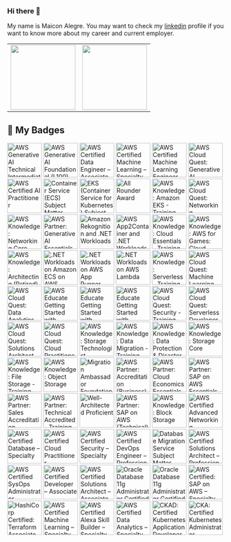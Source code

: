 ### Hi there 👋
My name is Maicon Alegre.
You may want to check my [linkedin](https://www.linkedin.com/in/maicon-alegre-010bb116/) profile if you want to know more about my career and current employer.

<table style="border: none;">
<tr>
<td style="border: none;"><a href="https://github.com/maiconrocha"><img height='150px' src="https://github-readme-stats.vercel.app/api/top-langs/?username=maiconrocha&hide=jupyter%20notebook,html&layout=compact&theme=tokyonight" /></a></td>
<td style="border: none;"><a href="https://github.com/maiconrocha"><img height='150px' src="https://github-readme-stats.vercel.app/api?username=maiconrocha&show_icons=true&theme=tokyonight" /></a></td>
</tr>
</table>

## 🏅 My Badges  

<!--START_SECTION:badges-->
<a href="https://www.credly.com/badges/0499f598-10a3-4059-9a7d-53df967e540b" title="AWS Generative AI Technical Intermediate (L200)"><img src="https://images.credly.com/size/80x80/images/a5e0f58e-77c2-452d-b81d-79981315f238/blob" alt="AWS Generative AI Technical Intermediate (L200)" width="80" height="80"></a>
<a href="https://www.credly.com/badges/e96d14f7-042e-42a2-b6bc-843e11978af1" title="AWS Generative AI Foundational (L100)"><img src="https://images.credly.com/size/80x80/images/8b33b26f-c8ef-47c5-9aa8-44930e6af44a/blob" alt="AWS Generative AI Foundational (L100)" width="80" height="80"></a>
<a href="https://www.credly.com/badges/1f931a4f-52f8-465c-aa21-131f5bdfcfff" title="AWS Certified Data Engineer – Associate"><img src="https://images.credly.com/size/80x80/images/e5c85d7f-4e50-431e-b5af-fa9d9b0596e7/image.png" alt="AWS Certified Data Engineer – Associate" width="80" height="80"></a>
<a href="https://www.credly.com/badges/9c7b6e1d-26f0-4f01-b114-6ac387db262d" title="AWS Certified Machine Learning – Specialty"><img src="https://images.credly.com/size/80x80/images/778bde6c-ad1c-4312-ac33-2fa40d50a147/image.png" alt="AWS Certified Machine Learning – Specialty" width="80" height="80"></a>
<a href="https://www.credly.com/badges/62990dd8-7679-49d2-acc7-5d6c2a0f7fa4" title="AWS Certified Machine Learning Engineer – Associate"><img src="https://images.credly.com/size/80x80/images/1a634b4e-3d6b-4a74-b118-c0dcb429e8d2/image.png" alt="AWS Certified Machine Learning Engineer – Associate" width="80" height="80"></a>
<a href="https://www.credly.com/badges/5a69507e-68b6-4042-8b3b-aa4372cb326d" title="AWS Cloud Quest: Generative AI Architect - Training Badge"><img src="https://images.credly.com/size/80x80/images/e3f85edd-57d4-4585-9311-7b99b3bc7a75/blob" alt="AWS Cloud Quest: Generative AI Architect - Training Badge" width="80" height="80"></a>
<a href="https://www.credly.com/badges/d77a76f2-9c74-4bcf-ba24-da5571cb5e16" title="AWS Certified AI Practitioner"><img src="https://images.credly.com/size/80x80/images/4d4693bb-530e-4bca-9327-de07f3aa2348/image.png" alt="AWS Certified AI Practitioner" width="80" height="80"></a>
<a href="https://www.credly.com/badges/4dd4f133-cb1d-42ca-8607-83cdf32516bc" title="Container Service (ECS) Subject Matter Expert"><img src="https://images.credly.com/size/80x80/images/3daedac3-90e8-41f5-ac0a-f6baa99b8b43/image.png" alt="Container Service (ECS) Subject Matter Expert" width="80" height="80"></a>
<a href="https://www.credly.com/badges/b562f1fe-933c-4b78-9531-db6c27fb0396" title="EKS (Container Service for Kubernetes) Subject Matter Expert"><img src="https://images.credly.com/size/80x80/images/dcac68b7-b407-4b42-ade8-4866337459e3/image.png" alt="EKS (Container Service for Kubernetes) Subject Matter Expert" width="80" height="80"></a>
<a href="https://www.credly.com/badges/6cc9a758-ea39-401a-8877-0553f9d47173" title="All Rounder Award"><img src="https://images.credly.com/size/80x80/images/68cb85d1-b3ac-48d7-a74e-eeed72982188/image.png" alt="All Rounder Award" width="80" height="80"></a>
<a href="https://www.credly.com/badges/8d411572-ce71-4c6b-adef-c7975bcefd05" title="AWS Knowledge: Amazon EKS - Training Badge"><img src="https://images.credly.com/size/80x80/images/f5efafe6-ebdc-485c-9ffa-3a05533e634b/blob" alt="AWS Knowledge: Amazon EKS - Training Badge" width="80" height="80"></a>
<a href="https://www.credly.com/badges/1c6b1484-1e22-4b59-bc4c-2de7f4b4f2cf" title="AWS Cloud Quest: Networking - Training Badge"><img src="https://images.credly.com/size/80x80/images/6bf3f80e-4cba-4b4c-bf45-85aec42233ff/blob" alt="AWS Cloud Quest: Networking - Training Badge" width="80" height="80"></a>
<a href="https://www.credly.com/badges/bae18a62-9075-4c8d-81a2-09f7e9e891c2" title="AWS Knowledge: Networking Core - Training Badge"><img src="https://images.credly.com/size/80x80/images/e1c202b1-bca1-469a-9149-127b4fe891d7/blob" alt="AWS Knowledge: Networking Core - Training Badge" width="80" height="80"></a>
<a href="https://www.credly.com/badges/f8e536d4-4694-4ff7-8dad-2a7c87afa204" title="AWS Partner: Generative AI Essentials - Training Badge"><img src="https://images.credly.com/size/80x80/images/4b547104-5ce9-43d5-8708-a7abb4b0c7ec/blob" alt="AWS Partner: Generative AI Essentials - Training Badge" width="80" height="80"></a>
<a href="https://www.credly.com/badges/8be11bf4-2a0c-4207-bcee-787c1dcd36fe" title="Amazon Rekognition and .NET Workloads"><img src="https://images.credly.com/size/80x80/images/97f12235-506f-4fbf-a9ff-23c8c5042d2e/image.png" alt="Amazon Rekognition and .NET Workloads" width="80" height="80"></a>
<a href="https://www.credly.com/badges/6d9efa15-9385-4b87-b356-b591b1fbe60c" title="AWS App2Container and .NET Workloads"><img src="https://images.credly.com/size/80x80/images/9569f9aa-1426-4c6d-964e-daa7e5bc55ce/image.png" alt="AWS App2Container and .NET Workloads" width="80" height="80"></a>
<a href="https://www.credly.com/badges/10f8196d-4ace-4568-9b32-e7f3cd9e6622" title="AWS Knowledge: Cloud Essentials - Training Badge"><img src="https://images.credly.com/size/80x80/images/7cf036b0-c609-4378-a7be-9969e1dea7ab/blob" alt="AWS Knowledge: Cloud Essentials - Training Badge" width="80" height="80"></a>
<a href="https://www.credly.com/badges/b899ddb0-429a-404e-b9f0-c8572b0be74c" title="AWS Knowledge: AWS for Games: Cloud Game Development - Training Badge"><img src="https://images.credly.com/size/80x80/images/7ad52d33-5620-411e-997a-546b22ed33b7/blob" alt="AWS Knowledge: AWS for Games: Cloud Game Development - Training Badge" width="80" height="80"></a>
<a href="https://www.credly.com/badges/863cf72a-85b4-4d77-82a1-d2eb7e6cb945" title="AWS Knowledge: Architecting (Retired)"><img src="https://images.credly.com/size/80x80/images/519a6dba-f145-4c1a-85a2-1d173d6898d9/image.png" alt="AWS Knowledge: Architecting (Retired)" width="80" height="80"></a>
<a href="https://www.credly.com/badges/4586c3e4-b966-422a-a2de-80649667590c" title=".NET Workloads on Amazon ECS on AWS Fargate"><img src="https://images.credly.com/size/80x80/images/7e5e1967-439e-48e5-a913-625c712b2dc5/image.png" alt=".NET Workloads on Amazon ECS on AWS Fargate" width="80" height="80"></a>
<a href="https://www.credly.com/badges/76229cf5-9503-4c08-8859-6b2f88ff91f9" title=".NET Workloads on AWS App Runner"><img src="https://images.credly.com/size/80x80/images/eea64560-121f-4437-af9c-91cf20968d35/image.png" alt=".NET Workloads on AWS App Runner" width="80" height="80"></a>
<a href="https://www.credly.com/badges/9289e8e3-cca2-4e16-aae3-74a877f1e10e" title=".NET Workloads on AWS Lambda"><img src="https://images.credly.com/size/80x80/images/221e7d7f-bceb-422e-8c31-436ecbcda614/image.png" alt=".NET Workloads on AWS Lambda" width="80" height="80"></a>
<a href="https://www.credly.com/badges/63fe9d45-e83c-4e6b-abc6-f56075c00aaa" title="AWS Knowledge: Serverless - Training Badge"><img src="https://images.credly.com/size/80x80/images/0c20a5b7-b4e9-4c2f-8b68-342e00a85e05/blob" alt="AWS Knowledge: Serverless - Training Badge" width="80" height="80"></a>
<a href="https://www.credly.com/badges/f80e471f-124d-4d6f-9517-69ee78c2b4fc" title="AWS Cloud Quest: Machine Learning - Training Badge"><img src="https://images.credly.com/size/80x80/images/0bbd6fa0-937a-4933-9581-d25dd860bb33/blob" alt="AWS Cloud Quest: Machine Learning - Training Badge" width="80" height="80"></a>
<a href="https://www.credly.com/badges/3029be2b-c8a3-4ff4-b374-cf10fbd66807" title="AWS Cloud Quest: Data Analytics - Training Badge"><img src="https://images.credly.com/size/80x80/images/530be67d-1ce0-46d4-8a36-3f277d5687bc/blob" alt="AWS Cloud Quest: Data Analytics - Training Badge" width="80" height="80"></a>
<a href="https://www.credly.com/badges/deec6021-aad6-4c6d-beb8-5061f804e8c7" title="AWS Educate Getting Started with Compute - Training Badge"><img src="https://images.credly.com/size/80x80/images/7b08cc0e-064b-407d-b70e-323509c3e474/blob" alt="AWS Educate Getting Started with Compute - Training Badge" width="80" height="80"></a>
<a href="https://www.credly.com/badges/1e6750ad-fd58-423f-a803-23b84d4969aa" title="AWS Educate Getting Started with Networking - Training Badge"><img src="https://images.credly.com/size/80x80/images/f5095707-7683-4886-940c-3e8e4a2085ca/blob" alt="AWS Educate Getting Started with Networking - Training Badge" width="80" height="80"></a>
<a href="https://www.credly.com/badges/e64aa979-e9ad-4c02-b612-ab1084016511" title="AWS Educate Getting Started with Storage - Training Badge"><img src="https://images.credly.com/size/80x80/images/3b1b42e6-dfc2-492b-90df-8058096cb93d/blob" alt="AWS Educate Getting Started with Storage - Training Badge" width="80" height="80"></a>
<a href="https://www.credly.com/badges/4befc58c-070f-40f7-b380-34d27758f85d" title="AWS Cloud Quest: Security - Training Badge"><img src="https://images.credly.com/size/80x80/images/ea344df5-1074-410e-b359-ded4ea3574a7/blob" alt="AWS Cloud Quest: Security - Training Badge" width="80" height="80"></a>
<a href="https://www.credly.com/badges/365f1c12-4836-4553-b937-49de64ecd2af" title="AWS Cloud Quest: Serverless Developer - Training Badge"><img src="https://images.credly.com/size/80x80/images/9246c572-2b5e-4b3a-9fae-e87b3c1bf681/blob" alt="AWS Cloud Quest: Serverless Developer - Training Badge" width="80" height="80"></a>
<a href="https://www.credly.com/badges/172cfdcd-e005-4c4c-941b-721780f369e0" title="AWS Cloud Quest: Solutions Architect - Training Badge"><img src="https://images.credly.com/size/80x80/images/320bfb8f-e722-41b9-a70a-c3fb07402981/blob" alt="AWS Cloud Quest: Solutions Architect - Training Badge" width="80" height="80"></a>
<a href="https://www.credly.com/badges/370f4b69-a45f-4a8d-bf5b-449f46dbe1bf" title="AWS Cloud Quest: Cloud Practitioner - Training Badge"><img src="https://images.credly.com/size/80x80/images/30816e43-2550-4e1c-be22-3f03c5573bb9/blob" alt="AWS Cloud Quest: Cloud Practitioner - Training Badge" width="80" height="80"></a>
<a href="https://www.credly.com/badges/f89e1746-0351-4271-8199-9ccffd37bcbc" title="AWS Knowledge: Storage Technologist"><img src="https://images.credly.com/size/80x80/images/526ad7ad-52f2-4922-9fa8-879fea71e286/image.png" alt="AWS Knowledge: Storage Technologist" width="80" height="80"></a>
<a href="https://www.credly.com/badges/86e6fc9c-ae37-447b-b4ee-b1f26de87b80" title="AWS Knowledge: Data Migration - Training Badge"><img src="https://images.credly.com/size/80x80/images/f9092eff-1951-4b43-901c-d43df9034b22/blob" alt="AWS Knowledge: Data Migration - Training Badge" width="80" height="80"></a>
<a href="https://www.credly.com/badges/d2226b9a-bce3-48f6-b6a6-1ed1ebda56b7" title="AWS Knowledge: Data Protection & Disaster Recovery - Training Badge"><img src="https://images.credly.com/size/80x80/images/94af532a-9586-4cc5-b313-6341d3e5fb89/blob" alt="AWS Knowledge: Data Protection & Disaster Recovery - Training Badge" width="80" height="80"></a>
<a href="https://www.credly.com/badges/f4ffae6f-ef79-4190-bd8a-ff7e5904c65f" title="AWS Knowledge: Storage Core"><img src="https://images.credly.com/size/80x80/images/4c6a3c3a-e1dd-46f7-bcaf-cc69b817042e/image.png" alt="AWS Knowledge: Storage Core" width="80" height="80"></a>
<a href="https://www.credly.com/badges/1a8d64dc-c1be-43ef-9e76-ea54b8c49b76" title="AWS Knowledge: File Storage - Training Badge"><img src="https://images.credly.com/size/80x80/images/635449f2-3a53-40b3-bf08-5af4fb95df61/blob" alt="AWS Knowledge: File Storage - Training Badge" width="80" height="80"></a>
<a href="https://www.credly.com/badges/5a2d3315-b651-4f16-bd26-6911f024bb9e" title="AWS Knowledge: Object Storage"><img src="https://images.credly.com/size/80x80/images/100511fc-a919-4c0c-b313-7f49b6d09ef6/image.png" alt="AWS Knowledge: Object Storage" width="80" height="80"></a>
<a href="https://www.credly.com/badges/bb62d189-634d-48a5-b92d-4b981c235dcf" title="Migration Ambassador Foundations (Business) 2022"><img src="https://images.credly.com/size/80x80/images/c2a04bd2-62d5-4b12-9188-5280fa77e5d6/image.png" alt="Migration Ambassador Foundations (Business) 2022" width="80" height="80"></a>
<a href="https://www.credly.com/badges/6b77767c-f12b-46e8-b49c-c67a7e8a236f" title="AWS Partner: Accreditation (Business)"><img src="https://images.credly.com/size/80x80/images/7b2c708c-a3e1-4c7f-985c-b6b62a5b1db8/image.png" alt="AWS Partner: Accreditation (Business)" width="80" height="80"></a>
<a href="https://www.credly.com/badges/0bbca640-d818-4455-867a-87414918b83a" title="AWS Partner: Cloud Economics Essentials - Training Badge"><img src="https://images.credly.com/size/80x80/images/5749832b-21b7-47f9-9ad4-b2fef13d0454/blob" alt="AWS Partner: Cloud Economics Essentials - Training Badge" width="80" height="80"></a>
<a href="https://www.credly.com/badges/adf5a8eb-84b2-4620-a6a7-b04c467ad68b" title="AWS Partner: SAP on AWS Essentials"><img src="https://images.credly.com/size/80x80/images/c68e93ef-101c-4081-99c8-b201f0ba7ac6/blob" alt="AWS Partner: SAP on AWS Essentials" width="80" height="80"></a>
<a href="https://www.credly.com/badges/3eafa4fc-0492-4b73-8970-c74d3841509c" title="AWS Partner: Sales Accreditation - Training Badge"><img src="https://images.credly.com/size/80x80/images/46ea4542-72a8-46a1-8d68-b72c4ca50820/blob" alt="AWS Partner: Sales Accreditation - Training Badge" width="80" height="80"></a>
<a href="https://www.credly.com/badges/3047d747-0755-43fa-8441-bbfca8cafe71" title="AWS Partner: Technical Accredited - Training Badge"><img src="https://images.credly.com/size/80x80/images/8f006312-3154-45bf-a845-4a043641e83c/blob" alt="AWS Partner: Technical Accredited - Training Badge" width="80" height="80"></a>
<a href="https://www.credly.com/badges/41426054-182f-4271-bb4e-006b06161b2f" title="Well-Architected Proficient"><img src="https://images.credly.com/size/80x80/images/b870667f-00a3-48d7-b988-9c02b441b883/image.png" alt="Well-Architected Proficient" width="80" height="80"></a>
<a href="https://www.credly.com/badges/d362d77d-6680-4311-9142-7912fba290fe" title="AWS Partner: SAP on AWS (Technical)"><img src="https://images.credly.com/size/80x80/images/6099a08b-d18c-4f36-ad4e-b519c58eb0f1/image.png" alt="AWS Partner: SAP on AWS (Technical)" width="80" height="80"></a>
<a href="https://www.credly.com/badges/fe616b65-7ed8-44e7-84fb-261322bdae13" title="AWS Knowledge: Block Storage"><img src="https://images.credly.com/size/80x80/images/bd6f25a2-b7ac-4b4c-ae4c-887864ba105e/image.png" alt="AWS Knowledge: Block Storage" width="80" height="80"></a>
<a href="https://www.credly.com/badges/e9656b54-6518-4ca9-ade0-380d3072a533" title="AWS Certified Advanced Networking – Specialty"><img src="https://images.credly.com/size/80x80/images/4d08274f-64c1-495e-986b-3143f51b1371/image.png" alt="AWS Certified Advanced Networking – Specialty" width="80" height="80"></a>
<a href="https://www.credly.com/badges/108d5687-94df-4b2d-91b9-28132763d708" title="AWS Certified Database – Specialty"><img src="https://images.credly.com/size/80x80/images/885d38e4-55c0-4c35-b4ed-694e2b26be6c/image.png" alt="AWS Certified Database – Specialty" width="80" height="80"></a>
<a href="https://www.credly.com/badges/db59b509-ff1d-41ba-8108-2d02f30c3e5c" title="AWS Certified Cloud Practitioner"><img src="https://images.credly.com/size/80x80/images/00634f82-b07f-4bbd-a6bb-53de397fc3a6/image.png" alt="AWS Certified Cloud Practitioner" width="80" height="80"></a>
<a href="https://www.credly.com/badges/de194c2c-7649-4b32-968d-f8e039b542c2" title="AWS Certified Security – Specialty"><img src="https://images.credly.com/size/80x80/images/53acdae5-d69f-4dda-b650-d02ed7a50dd7/image.png" alt="AWS Certified Security – Specialty" width="80" height="80"></a>
<a href="https://www.credly.com/badges/8fb4538e-d621-47a5-8d89-65d634639368" title="AWS Certified DevOps Engineer – Professional"><img src="https://images.credly.com/size/80x80/images/bd31ef42-d460-493e-8503-39592aaf0458/image.png" alt="AWS Certified DevOps Engineer – Professional" width="80" height="80"></a>
<a href="https://www.credly.com/badges/a4b6ee9c-6230-40a7-adfb-8e2e8c4165f2" title="Database Migration Service Subject Matter Expert"><img src="https://images.credly.com/size/80x80/images/f9d6b92d-2de6-42a4-8e1b-79dec0f3076d/image.png" alt="Database Migration Service Subject Matter Expert" width="80" height="80"></a>
<a href="https://www.credly.com/badges/c6160127-261b-47d5-8e87-2211045f8323" title="AWS Certified Solutions Architect – Professional"><img src="https://images.credly.com/size/80x80/images/2d84e428-9078-49b6-a804-13c15383d0de/image.png" alt="AWS Certified Solutions Architect – Professional" width="80" height="80"></a>
<a href="https://www.credly.com/badges/da2d45f5-d022-4f85-b2a0-fd3c37e1653b" title="AWS Certified SysOps Administrator – Associate"><img src="https://images.credly.com/size/80x80/images/f0d3fbb9-bfa7-4017-9989-7bde8eaf42b1/image.png" alt="AWS Certified SysOps Administrator – Associate" width="80" height="80"></a>
<a href="https://www.credly.com/badges/b0a46e64-fbfc-4850-9513-670221da52b0" title="AWS Certified Developer – Associate"><img src="https://images.credly.com/size/80x80/images/b9feab85-1a43-4f6c-99a5-631b88d5461b/image.png" alt="AWS Certified Developer – Associate" width="80" height="80"></a>
<a href="https://www.credly.com/badges/fbcd351b-a5ed-4a16-ad01-aac907d59564" title="AWS Certified Solutions Architect – Associate"><img src="https://images.credly.com/size/80x80/images/0e284c3f-5164-4b21-8660-0d84737941bc/image.png" alt="AWS Certified Solutions Architect – Associate" width="80" height="80"></a>
<a href="https://www.credly.com/badges/a3446a3d-ebda-4b7d-b79d-00e67d5ec66c" title="Oracle Database 11g Administrator Certified Professional"><img src="https://images.credly.com/size/80x80/images/2bca0d1f-1b05-4e5d-aee8-ec154344e57b/Oracle-Certification-badge_OC-Professional600X600.png" alt="Oracle Database 11g Administrator Certified Professional" width="80" height="80"></a>
<a href="https://www.credly.com/badges/d3825ea7-98c3-4b67-b9a0-6bc1fe78c116" title="Oracle Database 11g Administrator Certified Associate"><img src="https://images.credly.com/size/80x80/images/669408ac-d4de-48d8-8af4-2fea8914ea89/Oracle-Certification-badge_OC-Associate600X600.png" alt="Oracle Database 11g Administrator Certified Associate" width="80" height="80"></a>
<a href="https://www.credly.com/badges/b66ca714-c2d3-44b6-b6ff-a40825984131" title="AWS Certified: SAP on AWS – Specialty"><img src="https://images.credly.com/size/80x80/images/57bb7f6a-441f-4356-a2f1-7693227a475e/image.png" alt="AWS Certified: SAP on AWS – Specialty" width="80" height="80"></a>
<a href="https://www.credly.com/badges/2c9670b7-aaa2-48ab-9ba0-f9a9d0ce37c4" title="HashiCorp Certified: Terraform Associate (002)"><img src="https://images.credly.com/size/80x80/images/cd038261-9d1c-4792-bc62-3a3b5bda175c/blob" alt="HashiCorp Certified: Terraform Associate (002)" width="80" height="80"></a>
<a href="https://www.credly.com/badges/bdde03ab-5684-4a54-a54e-895ab26f8f0e" title="AWS Certified Machine Learning – Specialty"><img src="https://images.credly.com/size/80x80/images/778bde6c-ad1c-4312-ac33-2fa40d50a147/image.png" alt="AWS Certified Machine Learning – Specialty" width="80" height="80"></a>
<a href="https://www.credly.com/badges/74cb6c9d-6ff5-4d09-83ec-04cc22f943c6" title="AWS Certified Alexa Skill Builder – Specialty"><img src="https://images.credly.com/size/80x80/images/dd75723c-9629-4511-8c19-154244c5423a/image.png" alt="AWS Certified Alexa Skill Builder – Specialty" width="80" height="80"></a>
<a href="https://www.credly.com/badges/3b5fc1ff-201c-4a38-8d43-f40a61c642ba" title="AWS Certified Data Analytics – Specialty"><img src="https://images.credly.com/size/80x80/images/6430efe4-0ac0-4df6-8f1b-9559d8fcdf27/image.png" alt="AWS Certified Data Analytics – Specialty" width="80" height="80"></a>
<a href="https://www.credly.com/badges/f1f05e07-6eb1-4057-ba51-c7c2a49fcf32" title="CKAD: Certified Kubernetes Application Developer"><img src="https://images.credly.com/size/80x80/images/cc8adc83-1dc6-4d57-8e20-22171247e052/blob" alt="CKAD: Certified Kubernetes Application Developer" width="80" height="80"></a>
<a href="https://www.credly.com/badges/a716a4e9-ac8c-4db9-8ca8-91de35a1b105" title="CKA: Certified Kubernetes Administrator"><img src="https://images.credly.com/size/80x80/images/8b8ed108-e77d-4396-ac59-2504583b9d54/cka_from_cncfsite__281_29.png" alt="CKA: Certified Kubernetes Administrator" width="80" height="80"></a>
<!--END_SECTION:badges-->

<!--
**maiconrocha/maiconrocha** is a ✨ _special_ ✨ repository because its `README.md` (this file) appears on your GitHub profile.

Here are some ideas to get you started:

- 🔭 I’m currently working on ...
- 🌱 I’m currently learning ...
- 👯 I’m looking to collaborate on ...
- 🤔 I’m looking for help with ...
- 💬 Ask me about ...
- 📫 How to reach me: ...
- 😄 Pronouns: ...
- ⚡ Fun fact: ...
-->
